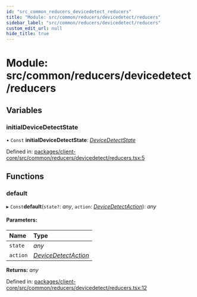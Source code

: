 ```yaml
---
id: "src_common_reducers_devicedetect_reducers"
title: "Module: src/common/reducers/devicedetect/reducers"
sidebar_label: "src/common/reducers/devicedetect/reducers"
custom_edit_url: null
hide_title: true
---
```


# Module: src/common/reducers/devicedetect/reducers

## Variables

### initialDeviceDetectState

• `Const` **initialDeviceDetectState**: [*DeviceDetectState*](../interfaces/src_common_reducers_devicedetect_actions.devicedetectstate.md)

Defined in: [packages/client-core/src/common/reducers/devicedetect/reducers.tsx:5](https://github.com/xr3ngine/xr3ngine/blob/65dfcf39a/packages/client-core/src/common/reducers/devicedetect/reducers.tsx#L5)

## Functions

### default

▸ `Const`**default**(`state?`: *any*, `action`: [*DeviceDetectAction*](../interfaces/src_common_reducers_devicedetect_actions.devicedetectaction.md)): *any*

#### Parameters:

Name | Type |
:------ | :------ |
`state` | *any* |
`action` | [*DeviceDetectAction*](../interfaces/src_common_reducers_devicedetect_actions.devicedetectaction.md) |

**Returns:** *any*

Defined in: [packages/client-core/src/common/reducers/devicedetect/reducers.tsx:12](https://github.com/xr3ngine/xr3ngine/blob/65dfcf39a/packages/client-core/src/common/reducers/devicedetect/reducers.tsx#L12)
